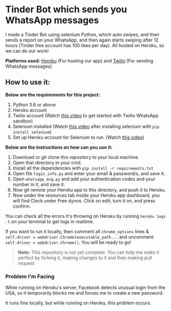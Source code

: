 # Tinder Bot which sends you WhatsApp messages


I made a Tinder Bot using selenium Python, which auto swipes, and then sends a report on your WhatsApp, and then again starts swiping after 12 hours (Tinder free account has 100 likes per day). All hosted on Heroku, so we can do our work!

**Platforms used:**
[Heroku](https://www.heroku.com/) (For hosting our app) and [Twilio](https://www.twilio.com/) (For sending WhatsApp messages)

## How to use it:

**Below are the requirements for this project:**

 1. Python 3.6 or above
 2. Heroku account
 3. Twilio account (Watch [this video](https://www.youtube.com/watch?v=pQeFxdT3FGY) to get started with Twilio WhatsApp sandbox)
 4. Selenium installed (Watch [this video](https://www.youtube.com/watch?v=dz59GsdvUF8) after installing selenium with `pip install selenium`) 
 5. Set up Heroku account for Selenium to run. (Watch [this video](https://www.youtube.com/watch?v=Ven-pqwk3ec))

**Below are the instructions on how can you use it:**

 1. Download or git clone this repository to your local machine.
 2. Open that directory in your cmd.
 3. Install all the dependencies with `pip install -r requirements.txt`
 4. Open file `login_info.py` and enter your email & password/s, and save it.
 5. Open `whatsapp_msg.py` and add your authentication codes and your number in it, and save it.
 6. Now git remote your Heroku app to this directory, and push it to Heroku.
 7. Now under the resources tab inside your Heroku app dashboard, you will find Clock under Free dynos. Click on edit, turn it on, and press confirm.

You can check all the errors it's throwing on Heroku by running `heroku logs -t` on your terminal to get logs in realtime.

If you want to run it locally, then comment all `chrome_options` lines & `self.driver = webdriver.Chrome(executable_path...` and uncomment `self.driver = webdriver.Chrome()`. You will be ready to go!

> **Note:** This repository is not yet complete. You can help me make it
> perfect by forking it, making changes to it and then making pull
> request

### Problem I'm Facing

While running on Heroku's server, Facebook detects unusual login from the USA, so it temporarily blocks me and forces me to create a new password.

It runs fine locally, but while running on Heroku, this problem occurs.
